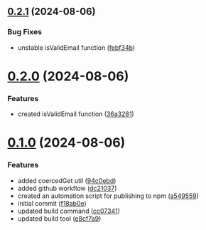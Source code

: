 ## [0.2.1](https://github.com/devlargs/largs-utils/compare/v0.2.0...v0.2.1) (2024-08-06)


### Bug Fixes

* unstable isValidEmail function ([febf34b](https://github.com/devlargs/largs-utils/commit/febf34ba1b616a4bb029afe3b43b2fa6779f75e3))



# [0.2.0](https://github.com/devlargs/largs-utils/compare/v0.1.0...v0.2.0) (2024-08-06)


### Features

* created isValidEmail function ([36a3281](https://github.com/devlargs/largs-utils/commit/36a3281581b04a23d7e0dd29c1a8696c6aa1555c))



# [0.1.0](https://github.com/devlargs/largs-utils/compare/f18ab0edc5aa69140abe71e8e6839c6c73a3ee98...v0.1.0) (2024-08-06)


### Features

* added coercedGet util ([94c0ebd](https://github.com/devlargs/largs-utils/commit/94c0ebdbd494fd5df67073b386ac5e2388ba66ee))
* added github workflow ([dc21037](https://github.com/devlargs/largs-utils/commit/dc210374365184ad4d547829184e43b8543cdf4f))
* created an automation script for publishing to npm ([a549559](https://github.com/devlargs/largs-utils/commit/a54955995f56b1ac9824d266af1db31cd8f8787b))
* initial commit ([f18ab0e](https://github.com/devlargs/largs-utils/commit/f18ab0edc5aa69140abe71e8e6839c6c73a3ee98))
* updated build command ([cc07341](https://github.com/devlargs/largs-utils/commit/cc07341f9a404306ea9ea6640b15e3e33cabe2d5))
* updated build tool ([e8cf7a9](https://github.com/devlargs/largs-utils/commit/e8cf7a95d553169615bccff8456858f4b25f76f6))




